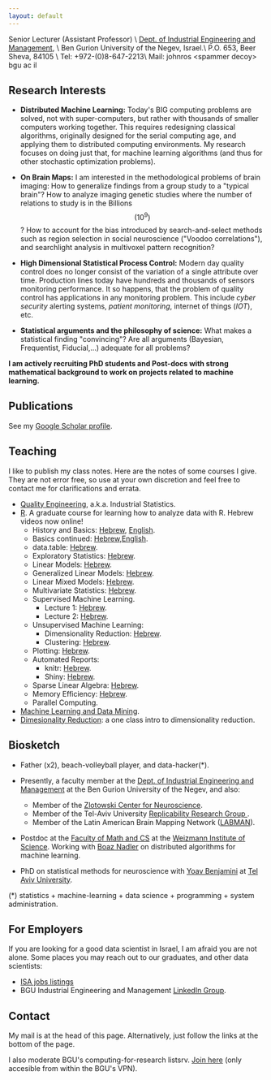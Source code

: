 ```yaml
---
layout: default
---
```


Senior Lecturer (Assistant Professor) \\
[Dept. of Industrial Engineering and Management](http://in.bgu.ac.il/engn/iem/Pages/default.aspx), \\
Ben Gurion University of the Negev, Israel.\\
P.O. 653, Beer Sheva, 84105 \\
Tel: +972-(0)8-647-2213\\
Mail: johnros \<spammer decoy\> bgu ac il



## Research Interests

- __Distributed Machine Learning:__
Today's BIG computing problems are solved, not with super-computers, but rather with thousands of smaller computers working together. 
This requires redesigning classical algorithms, originally designed for the serial computing age, and applying them to distributed computing environments. 
My research focuses on doing just that, for machine learning algorithms (and thus for other stochastic optimization problems).


- __On Brain Maps:__
I am interested in the methodological problems of brain imaging:
How to generalize findings from a group study to a "typical brain"? 
How to analyze imaging genetic studies where the number of relations to study is in the Billions $$(10^9)$$? 
How to account for the bias introduced by search-and-select methods such as region selection in social neuroscience ("Voodoo correlations"), and searchlight analysis in multivoxel pattern recognition?

- __High Dimensional Statistical Process Control:__
Modern day quality control does no longer consist of the variation of a single attribute over time. Production lines today have hundreds and thousands of sensors monitoring performance. 
It so happens, that the problem of quality control has applications in any monitoring problem. 
This include _cyber security_ alerting systems, _patient monitoring_, internet of things (_IOT_), etc.

- __Statistical arguments and the philosophy of science:__
What makes a statistical finding "convincing"? Are all arguments (Bayesian, Frequentist, Fiducial,...) adequate for all problems? 



__I am actively recruiting PhD students and Post-docs with strong mathematical background to work on projects related to machine learning.__




## Publications
See my [Google Scholar profile](https://scholar.google.co.il/citations?user=0Tl5z3QAAAAJ&hl=en).


## Teaching

I like to publish my class notes. Here are the notes of some courses I give. They are not error free, so use at your own discretion and feel free to contact me for clarifications and errata. 

- [Quality Engineering](https://github.com/johnros/qualityEngineering/blob/master/Class_notes/notes.pdf), a.k.a. Industrial Statistics.
- [R](http://www.john-ros.com/Rcourse/). A graduate course for learning how to analyze data with R. Hebrew videos now online!
    - History and Basics: [Hebrew](https://testblue.bgu.ac.il/playback/presentation/2.0/playback.html?meetingId=216cee520eef48a479ec8a39b15d360fa09a5c9b-1584003608377), [English](https://us02web.zoom.us/rec/share/q2Sa299tz0ipK3zFAjHTJiN-9sBd82ecE6_n9YOQx0C33HX1eoaQ4gZI8__AQMeL.gDOscQ5CT8q_bO6i?startTime=1603191568000).
    - Basics continued: [Hebrew](https://zoom.us/rec/share/2-1fMpzp-E1IU4nk5EXyXPF5Gtj8T6a81nRL-KELxU53yd_aMopZzIR8bz6YuFPm),[English](https://us02web.zoom.us/rec/share/vQOr33H8NdVkmkLL5LTOViD1jmwcknQOMtRoExycyKjdwl7pWuDY3J0uy2pcOt-O.gYrt5N5ialir58up?startTime=1603800178000).
    - data.table: [Hebrew](https://zoom.us/rec/play/vpwkc-Cu_T83GIfDtASDBvN_W9W5e6ys1SQZ_qULzh68UHBXNleiNbRGMOfd5Wf0m-bADMIkFgJIeAuH).
    - Exploratory Statistics: [Hebrew](https://zoom.us/rec/play/6JwrJrj5p2o3GtzAswSDU6cqW9XoeKKshidI8_Reyki9BiVQNlqgb-NBa-MezXQacgRb5ouut3vJx4Tw).
    - Linear Models: [Hebrew](https://zoom.us/rec/share/-pFLDbv-73JIZ7PAtxvuQJAjDKDXaaa81ycZ-fFYzh1TxxiU1bVOi2Ik8n1u_Uah).
    - Generalized Linear Models: [Hebrew](https://zoom.us/rec/share/2s9Wdq_t8V1JQq_M7nPkBL4MEaDmX6a8gCIXqfYFyhmT22T5W8CO9__-3uEayMX2?startTime=1587631388000).
    - Linear Mixed Models: [Hebrew](https://zoom.us/rec/share/49Z2ca_cqWNIfc-Qwn7PZpF8F4PdT6a823QY-fIIyx49BOk2rSYoBgol1AaKyETe?startTime=1588234707000).
    - Multivariate Statistics: [Hebrew](https://zoom.us/rec/share/1MpXf_bfp0VLHKf00xvyfaseRt_YT6a8hnRL8_oJzkq50PSitxmTkVqxDYh_KA_3?startTime=1588840036000).
    - Supervised Machine Learning.
        - Lecture 1: [Hebrew](https://zoom.us/rec/share/z_1NN5XBz0RLXpWQ-GXHfrZiBr3Oeaa80CEW-_IFmUsADKKI4fFc0fJmA-tuHOnM?startTime=1589444354000).
        - Lecture 2: [Hebrew](https://zoom.us/rec/share/4cBpBamo32VJc4nH0WHba6MoGZjMT6a81yJLq_NezB21T2Ub0ZkneSZcbo0hFBIk?startTime=1590049935000).
    - Unsupervised Machine Learning:
        - Dimensionality Reduction: [Hebrew](https://zoom.us/rec/share/u5R4Cq3f2lhLeIHHw1rOeIcADILjaaa8g3VI_6dcnx7XwVo0Fq_zy0jrAUzkFaN7?startTime=1591863753000).
        - Clustering: [Hebrew](https://zoom.us/rec/share/zOpTJbCr7G5OcJXA2UziQLIzB7mieaa80CZI-KZfykaBB3_0FH_77Xt7YeknL9Uj?startTime=1592468154000).
    - Plotting: [Hebrew](https://zoom.us/rec/share/ovx7Pfap_DpLAZ3M73DAWaAIF8ffT6a81HBP_PNcxEuSviLmiuYme-FFv5abzIBp?startTime=1593079850000).
    - Automated Reports:
        - knitr: [Hebrew](https://zoom.us/rec/share/zOpTJbCr7G5OcJXA2UziQLIzB7mieaa80CZI-KZfykaBB3_0FH_77Xt7YeknL9Uj?startTime=1592475747000). 
        - Shiny: [Hebrew](https://zoom.us/rec/share/ovx7Pfap_DpLAZ3M73DAWaAIF8ffT6a81HBP_PNcxEuSviLmiuYme-FFv5abzIBp?startTime=1593072978000).
    - Sparse Linear Algebra: [Hebrew](https://zoom.us/rec/share/tewpdLfgymVIR6OWr1n8eukDBZaiaaa81ykc-KcIyk7TVhY_IEyTf6xr8iEmwEvn?startTime=1591259324000).
    - Memory Efficiency: [Hebrew](https://zoom.us/rec/share/tewpdLfgymVIR6OWr1n8eukDBZaiaaa81ykc-KcIyk7TVhY_IEyTf6xr8iEmwEvn?startTime=1591263702000).
    - Parallel Computing.
- [Machine Learning and Data Mining](https://github.com/johnros/Intro2R).
- [Dimesionality Reduction](https://github.com/johnros/dim_reduce): a one class intro to dimensionality reduction. 

## Biosketch

- Father (x2), beach-volleyball player, and data-hacker(*).  

- Presently, a faculty member at the [Dept. of Industrial Engineering and Management](http://in.bgu.ac.il/engn/iem/Pages/default.aspx) at the Ben Gurion University of the Negev, and also:
    - Member of the [Zlotowski Center for Neuroscience](http://in.bgu.ac.il/en/zlotowski/Pages/default.aspx).
    - Member of the Tel-Aviv University [Replicability Research Group ](http://www3.tau.ac.il/replicability/index.php).
    - Member of the Latin American Brain Mapping Network ([LABMAN](http://www.labman.org/)).

- Postdoc at the [Faculty of Math and CS](http://wws.weizmann.ac.il/math/) at the [Weizmann Institute of Science](http://www.weizmann.ac.il/). 
Working with [Boaz Nadler](http://www.wisdom.weizmann.ac.il/~nadler/) on distributed algorithms for machine learning. 

- PhD on statistical methods for neuroscience with [Yoav Benjamini](http://www.math.tau.ac.il/~ybenja/) at [Tel Aviv University](https://english.tau.ac.il/). 

(*) statistics + machine-learning + data science + programming + system administration. 





## For Employers

If you are looking for a good data scientist in Israel, I am afraid you are not alone.
Some places you may reach out to our graduates, and other data scientists:

- [ISA jobs listings](https://groups.google.com/forum/#!forum/isa-jobs)
- BGU Industrial Engineering and Management [LinkedIn Group](https://www.linkedin.com/groups/10320550).




## Contact

My mail is at the head of this page. Alternatively, just follow the links at the bottom of the page.

I also moderate BGU's computing-for-research listsrv.
[Join here](http://lists.bgu.ac.il/mailman/listinfo/research.computing) (only accesible from within the BGU's VPN).
